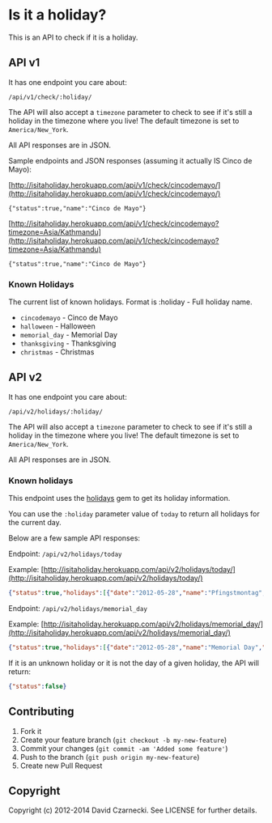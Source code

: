 # Is it a holiday?

This is an API to check if it is a holiday.

## API v1

It has one endpoint you care about:

```
/api/v1/check/:holiday/
```

The API will also accept a `timezone` parameter to check to see if
it's still a holiday in the timezone where you live! The default
timezone is set to `America/New_York`.

All API responses are in JSON.

Sample endpoints and JSON responses (assuming it actually IS Cinco de Mayo):

[http://isitaholiday.herokuapp.com/api/v1/check/cincodemayo/](http://isitaholiday.herokuapp.com/api/v1/check/cincodemayo/)

```
{"status":true,"name":"Cinco de Mayo"}
```

[http://isitaholiday.herokuapp.com/api/v1/check/cincodemayo?timezone=Asia/Kathmandu](http://isitaholiday.herokuapp.com/api/v1/check/cincodemayo?timezone=Asia/Kathmandu)

```
{"status":true,"name":"Cinco de Mayo"}
```

### Known Holidays

The current list of known holidays. Format is :holiday - Full holiday name.

* `cincodemayo` - Cinco de Mayo
* `halloween` - Halloween
* `memorial_day` - Memorial Day
* `thanksgiving` - Thanksgiving
* `christmas` - Christmas

## API v2

It has one endpoint you care about:

```
/api/v2/holidays/:holiday/
```

The API will also accept a `timezone` parameter to check to see if
it's still a holiday in the timezone where you live! The default
timezone is set to `America/New_York`.

All API responses are in JSON.

### Known holidays

This endpoint uses the [holidays](https://github.com/alexdunae/holidays) gem
to get its holiday information.

You can use the `:holiday` parameter value of `today` to return all holidays
for the current day.

Below are a few sample API responses:

Endpoint: `/api/v2/holidays/today`

Example: [http://isitaholiday.herokuapp.com/api/v2/holidays/today/](http://isitaholiday.herokuapp.com/api/v2/holidays/today/)

```json
{"status":true,"holidays":[{"date":"2012-05-28","name":"Pfingstmontag","regions":["at","de","li"]},{"date":"2012-05-28","name":"2. Pinsedag","regions":["dk"]},{"date":"2012-05-28","name":"Lundi de Pentecôte","regions":["fr"]},{"date":"2012-05-28","name":"Annar í hvítasunnu","regions":["is"]},{"date":"2012-05-28","name":"Pinksteren","regions":["nl"]},{"date":"2012-05-28","name":"2. pinsedag","regions":["no"]},{"date":"2012-05-28","name":"Bank Holiday","regions":["gb"]},{"date":"2012-05-28","name":"Memorial Day","regions":["us","nyse","ups"]}]}
```

Endpoint: `/api/v2/holidays/memorial_day`

Example: [http://isitaholiday.herokuapp.com/api/v2/holidays/memorial_day/](http://isitaholiday.herokuapp.com/api/v2/holidays/memorial_day/)

```json
{"status":true,"holidays":[{"date":"2012-05-28","name":"Memorial Day","regions":["us","nyse","ups"]}]}
```

If it is an unknown holiday or it is not the day of a given holiday, the API will return:

```json
{"status":false}
```

## Contributing

1. Fork it
2. Create your feature branch (`git checkout -b my-new-feature`)
3. Commit your changes (`git commit -am 'Added some feature'`)
4. Push to the branch (`git push origin my-new-feature`)
5. Create new Pull Request

## Copyright

Copyright (c) 2012-2014 David Czarnecki. See LICENSE for further details.